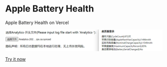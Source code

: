 # Apple Battery Health
Apple Battery Health on Vercel

![20221219163543](screenshot\20221219163543.png)

[Try it now](https://apple-battery-health-vercel.vercel.app/)

